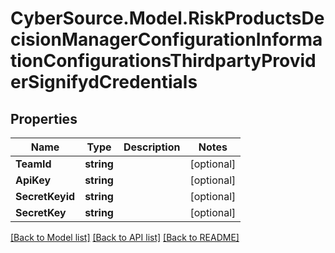# CyberSource.Model.RiskProductsDecisionManagerConfigurationInformationConfigurationsThirdpartyProviderSignifydCredentials
## Properties

Name | Type | Description | Notes
------------ | ------------- | ------------- | -------------
**TeamId** | **string** |  | [optional] 
**ApiKey** | **string** |  | [optional] 
**SecretKeyid** | **string** |  | [optional] 
**SecretKey** | **string** |  | [optional] 

[[Back to Model list]](../README.md#documentation-for-models) [[Back to API list]](../README.md#documentation-for-api-endpoints) [[Back to README]](../README.md)


